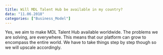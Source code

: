```yaml
---
title: Will MDL Talent Hub be available in my country? 
data: "11.06.2018"
categories: ["Business_Model"]
---
```

Yes, we aim to make MDL Talent Hub available worldwide. The problems we are solving, are everywhere. This means that our platform can grow to encompass the entire world. We have to take things step by step though so we will upscale accordingly. 